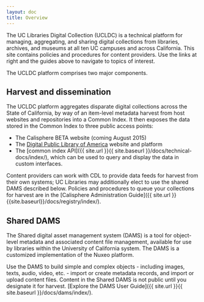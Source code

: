 ```yaml
---
layout: doc
title: Overview
---
```


The UC Libraries Digital Collection (UCLDC) is a technical platform for managing, aggregating, and sharing digital collections from libraries, archives, and museums at all ten UC campuses and across California. This site contains policies and procedures for content providers. Use the links at right and the guides above to navigate to topics of interest.

The UCLDC platform comprises two major components.

Harvest and dissemination
-----------------------------------
The UCLDC platform aggregates disparate digital collections across the State of California, by way of an item-level metadata harvest from host websites and repositories into a Common Index. It then exposes the data stored in the Common Index to three public access points: 

- The Calisphere BETA website (coming August 2015)
- The [Digital Public Library of America](http://dp.la) website and platform
- The [common index API]({{ site.url }}{{ site.baseurl }}/docs/technical-docs/index/), which can be used to query and display the data in custom interfaces.

Content providers can work with CDL to provide data feeds for harvest from their own systems; UC Libraries may additionally elect to use the shared DAMS described below. Policies and procedures to queue your collections for harvest are in the [Calisphere Administration Guide]({{ site.url }}{{site.baseurl}}/docs/registry/index/).

Shared DAMS
-----------------------------------------------------
The Shared digital asset management system (DAMS) is a tool for object-level metadata and associated content file management, available for use by libraries within the University of California system. The DAMS is a customized implementation of the Nuxeo platform.

Use the DAMS to build simple and complex objects - including images, texts, audio, video, etc. - import or create metadata records, and import or upload content files. Content in the Shared DAMS is not public until you designate it for harvest. [Explore the DAMS User Guide]({{ site.url }}{{ site.baseurl }}/docs/dams/index/).
